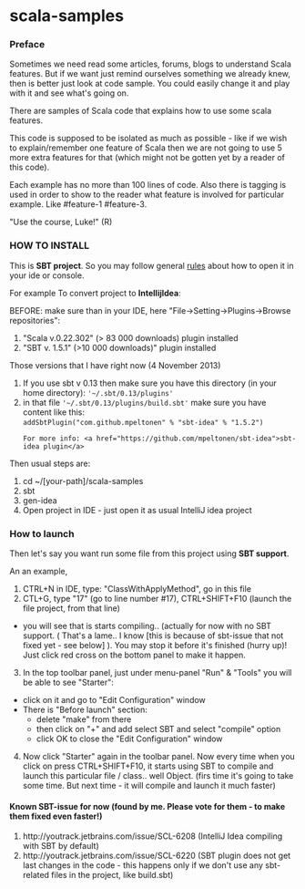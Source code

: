 scala-samples
=============

<h3>Preface</h3>
Sometimes we need read some articles, forums, blogs to understand Scala features.
But if we want just remind ourselves something we already knew, then is better just look at code sample.
You could easily change it and play with it and see what's going on.

There are samples of Scala code that explains how to use some scala features.

This code is supposed to be isolated as much as possible - like if we wish to explain/remember one feature of Scala then we are not
going to use 5 more extra features for that (which might not be gotten yet by a reader of this code).

Each example has no more than 100 lines of code. Also there is tagging is used in order to show to the reader what feature is involved
for particular example. Like #feature-1 #feature-3.

"Use the course, Luke!" (R)

<h3>HOW TO INSTALL</h3>

This is <b>SBT project</b>. So you may follow general <a href="http://www.scala-sbt.org/release/docs/index.html" target="_blank">rules</a> about how to open it in your ide or console.

For example To convert project to <b>IntellijIdea</b>:

BEFORE: make sure than in your IDE, here "File->Setting->Plugins->Browse repositories":
 1. "Scala v.0.22.302" (> 83 000 downloads) plugin installed
 2. "SBT v. 1.5.1" (>10 000 downloads)" plugin installed

Those versions that I have right now (4 November 2013)



<ol>
 <li> If you use sbt v 0.13 then make sure you have this directory (in your home directory): <code>'~/.sbt/0.13/plugins'</code> </li>
 <li> in that file <code>'~/.sbt/0.13/plugins/build.sbt'</code> make sure you have content like this: <br />
    <code>addSbtPlugin("com.github.mpeltonen" % "sbt-idea" % "1.5.2")</code>
 </li>


    For more info: <a href="https://github.com/mpeltonen/sbt-idea">sbt-idea plugin</a>
 </ol>

 Then usual steps are:
 <ol>
  <li>cd ~/[your-path]/scala-samples</li>
  <li>sbt</li>
  <li>gen-idea</li>
  <li>Open project in IDE - just open it as usual IntelliJ idea project</li>
</ol>

<h3>How to launch</h3>

Then let's say you want run some file from this project using <b>SBT support</b>.

An an example,
 1. CTRL+N in IDE, type: "ClassWithApplyMethod", go in this file
 2. CTL+G, type "17" (go to line number #17), CTRL+SHIFT+F10 (launch the file project, from that line)
  - you will see that is starts compiling.. (actually for now with no SBT support.
      ( That's a lame.. I know [this is because of sbt-issue that not fixed yet - see below] ).
    You may stop it before it's finished (hurry up)! Just click red cross on the bottom panel to make it happen.
 3. In the top toolbar panel, just under menu-panel "Run" & "Tools" you will be able to see "Starter":
   - click on it and go to "Edit Configuration" window
   - There is "Before launch" section:
     - delete "make" from there
     - then click on "+" and add select SBT and select "compile" option
     - click OK to close the "Edit Configuration" window
 4. Now click "Starter" again in the toolbar panel. Now every time when you click on press CTRL+SHIFT+F10, it starts using SBT to compile and launch this particular file / class.. well Object.
   (firs time it's going to take some time. But next time - it will compile and launch it much faster)


<h4>Known SBT-issue for now (found by me. <b>Please vote for them - to make them fixed even faster</b>!)</h4>
<ol>
<li>http://youtrack.jetbrains.com/issue/SCL-6208  (IntelliJ Idea compiling with SBT by default) </li>
<li>http://youtrack.jetbrains.com/issue/SCL-6220  (SBT plugin does not get last changes in the code -
                                                    this happens only if we don't use any sbt-related files in the project, like build.sbt) </li>
</ol>